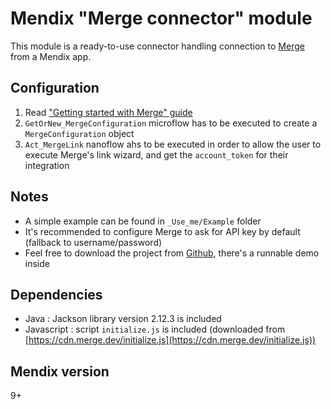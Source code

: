 # Mendix "Merge connector" module

This module is a ready-to-use connector handling connection to [Merge](https://www.merge.dev/) from a Mendix app.

## Configuration
1. Read ["Getting started with Merge" guide](https://www.merge.dev/docs/)
2. ``GetOrNew_MergeConfiguration`` microflow has to be executed to create a ``MergeConfiguration`` object
3. ``Act_MergeLink`` nanoflow ahs to be executed in order to allow the user to execute Merge's link wizard, and get the ``account_token`` for their integration

## Notes
* A simple example can be found in ``_Use_me/Example`` folder
* It's recommended to configure Merge to ask for API key by default (fallback to username/password)
* Feel free to download the project from [Github](https://github.com/lordlothar99/mx-merge-connector), there's a runnable demo inside

## Dependencies
* Java : Jackson library version 2.12.3 is included
* Javascript : script ``initialize.js`` is included (downloaded from [https://cdn.merge.dev/initialize.js](https://cdn.merge.dev/initialize.js))

## Mendix version
9+
